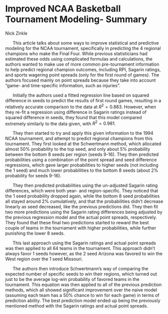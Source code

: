 Improved NCAA Basketball Tournament Modeling- Summary
================
Nick Zirkle

      This article talks about some ways to improve statistical and
predictive modeling for the NCAA tournament, specifically in predicting
the 4 regional champions who make the Final Four. While previous
statisticians had estimated these odds using complicated formulas and
calculations, the authors wanted to make use of more common
pre-tournament information to help predict regional champion outcomes,
including RPI, Sagarin ratings, and sports wagering point spreads (only
for the first round of games). The authors focused mainly on point
spreads because they take into account “game- and time-specific
information, such as injuries”.

      Initially the authors used a fitted regression line based on
squared difference in seeds to predict the results of first round games,
resulting in a relatively accurate comparison to the data at
$R^2 = 0.883$. However, when they re-fit a regression using difference
in Sagarin ratings instead of squared difference in seeds, they found
that this model compared extremely similarly to the data given, with
$R^2 = 0.981$.

      They then started to try and apply this given information to the
1994 NCAA tournament, and attempt to predict regional champions from
this tournament. They first looked at the Schwertmann method, which
allocated almost 50% probability to the top seed, and only about 5%
probability between the bottom 8 seeds per region (seeds 9-16). They
then predicted probabilities using a combination of the point spread and
seed difference regressions, which gave larger probabilities to higher
seeds (not including the 1 seed) and much lower probabilities to the
bottom 8 seeds (about 2% probability for seeds 9-16).

      They then predicted probabilities using the un-adjusted Sagarin
rating differences, which were both year- and region-specific. They
noticed that the 1 seed probability dropped again, while the bottom 8
seed probabilities all stayed around 2% cumulatively, and that the
probabilities didn’t decrease linearly as seed decreased, like the
previous predictions did. They then fit two more predictions using the
Sagarin rating differences being adjusted by the previous regression
model and the actual point spreads, respectively. They found that these
final two predictions started to reward the best couple of teams in the
tournament with higher probabilities, while further punishing the lower
8 seeds.

      This last approach using the Sagarin ratings and actual point
spreads was then applied to all 64 teams in the tournament. This
approach didn’t always favor 1 seeds however, as the 2 seed Arizona was
favored to win the West region over the 1 seed Missouri.

      The authors then introduce Schwertmann’s way of comparing the
expected number of specific seeds to win their regions, which turned out
just to be the average log-win probability of favored teams in the
tournament. This equation was then applied to all of the previous
prediction methods, which all showed significant improvement over the
naive model (assuming each team has a 50% chance to win for each game)
in terms of prediction ability. The best prediction model ended up being
the previously mentioned method with the Sagarin ratings and actual
point spreads.
